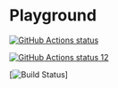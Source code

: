 # Playground

<p align="left">
  <a href="https://github.com/gaziz12/ActionsPlayground"><img alt="GitHub Actions status" src="![Build Status](https://github.com/gaziz12/ActionsPlayground/.github/workflows/Docker%20Image%20CI/badge.svg)"></a>
</p>


<p align="left">
  <a href="https://github.com/gaziz12/ActionsPlayground"><img alt="GitHub Actions status 12" src="![Build Status](https://github.com/gaziz12/ActionsPlayground/.github/workflows/Build%Akris%Console/badge.svg)"></a>
</p>



[![Build Status](https://github.com/gaziz12/ActionsPlayground/.github/workflows/Build%Akris%Console/badge.svg?branch=sprint/1)]
